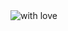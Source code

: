 
<img src="https://drive.google.com/file/d/1vrzxgD2GxzRShalQsgp_nCNqIg7ecQBM/view?usp=sharing" alt="with love">
